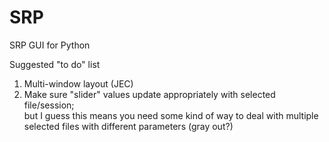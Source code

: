 # SRP
SRP GUI for Python

Suggested "to do" list  

1) Multi-window layout (JEC)  
2) Make sure "slider" values update appropriately with selected file/session;   
    but I guess this means you need some kind of way to deal with multiple selected files with different parameters (gray out?)
